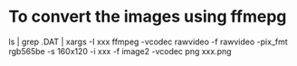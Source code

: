 
# To convert the images using ffmepg

ls | grep \.DAT | xargs -I xxx ffmpeg -vcodec rawvideo -f rawvideo -pix_fmt rgb565be -s 160x120 -i xxx -f image2 -vcodec png xxx.png
